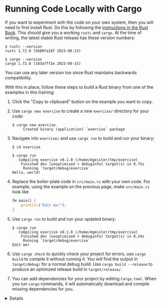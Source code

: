 # Running Code Locally with Cargo

If you want to experiment with the code on your own system, then you will need
to first install Rust. Do this by following the [instructions in the Rust
Book][1]. This should give you a working `rustc` and `cargo`. At the time of
writing, the latest stable Rust release has these version numbers:

```shell
$ rustc --version
rustc 1.72.0 (5680fa18f 2023-08-23)

$ cargo --version
cargo 1.72.0 (103a7ff2e 2023-08-15)
```

You can use any later version too since Rust maintains backwards compatibility.

With this in place, follow these steps to build a Rust binary from one
of the examples in this training:

1. Click the "Copy to clipboard" button on the example you want to copy.

2. Use `cargo new exercise` to create a new `exercise/` directory for your code:

   ```shell
   $ cargo new exercise
        Created binary (application) `exercise` package
   ```

3. Navigate into `exercise/` and use `cargo run` to build and run your binary:

   ```shell
   $ cd exercise

   $ cargo run
      Compiling exercise v0.1.0 (/home/mgeisler/tmp/exercise)
       Finished dev [unoptimized + debuginfo] target(s) in 0.75s
        Running `target/debug/exercise`
   Hello, world!
   ```

4. Replace the boiler-plate code in `src/main.rs` with your own code. For
   example, using the example on the previous page, make `src/main.rs` look like

   ```rust
   fn main() {
       println!("Edit me!");
   }
   ```

5. Use `cargo run` to build and run your updated binary:

   ```shell
   $ cargo run
      Compiling exercise v0.1.0 (/home/mgeisler/tmp/exercise)
       Finished dev [unoptimized + debuginfo] target(s) in 0.24s
        Running `target/debug/exercise`
   Edit me!
   ```

6. Use `cargo check` to quickly check your project for errors, use `cargo build`
   to compile it without running it. You will find the output in `target/debug/`
   for a normal debug build. Use `cargo build --release` to produce an optimized
   release build in `target/release/`.

7. You can add dependencies for your project by editing `Cargo.toml`. When you
   run `cargo` commands, it will automatically download and compile missing
   dependencies for you.

[1]: https://doc.rust-lang.org/book/ch01-01-installation.html

<details>

Try to encourage the class participants to install Cargo and use a
local editor. It will make their life easier since they will have a
normal development environment.

</details>
